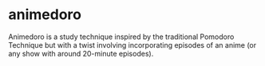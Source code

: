 # animedoro

Animedoro is a study technique inspired by the traditional Pomodoro Technique but with a twist involving incorporating episodes of an anime (or any show with around 20-minute episodes).
